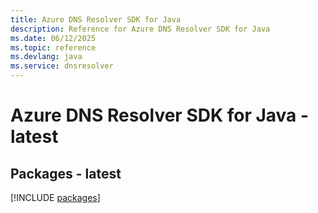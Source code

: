 ```yaml
---
title: Azure DNS Resolver SDK for Java
description: Reference for Azure DNS Resolver SDK for Java
ms.date: 06/12/2025
ms.topic: reference
ms.devlang: java
ms.service: dnsresolver
---
```

# Azure DNS Resolver SDK for Java - latest
## Packages - latest
[!INCLUDE [packages](dns-resolver-index.md)]